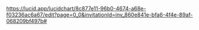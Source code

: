 https://lucid.app/lucidchart/8c877e11-96b0-4674-a68e-f03236ac6a67/edit?page=0_0&invitationId=inv_860e841e-bfa6-4f4e-89af-068209bf497b#